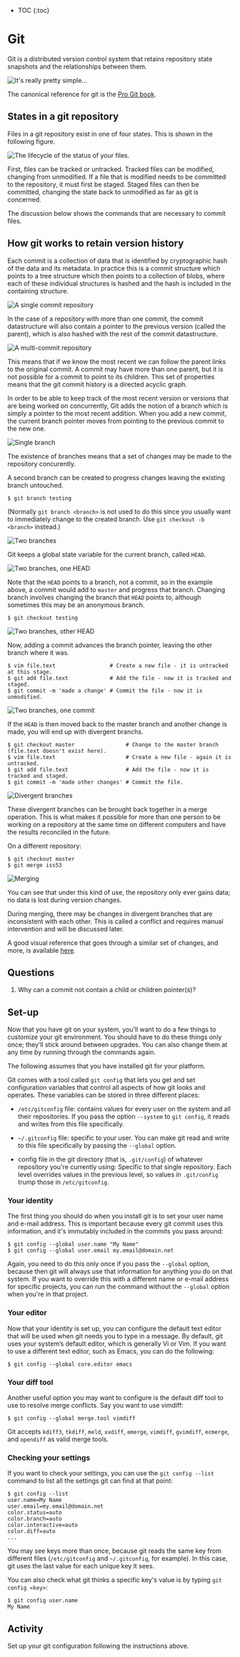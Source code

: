 * TOC
{:toc}

# Git

Git is a distributed version control system that retains repository state snapshots and the relationships between them.

![It's really pretty simple...](https://imgs.xkcd.com/comics/git.png)

The canonical reference for git is the [Pro Git book](https://git-scm.com/book/).

## States in a git repository

Files in a git repository exist in one of four states.
This is shown in the following figure.

![The lifecycle of the status of your files.](https://www.git-scm.com/figures/18333fig0201-tn.png)

First, files can be tracked or untracked.
Tracked files can be modified, changing from unmodified.
If a file that is modified needs to be committed to the repository, it must first be staged.
Staged files can then be committed, changing the state back to unmodified as far as git is concerned.

The discussion below shows the commands that are necessary to commit files.

## How git works to retain version history

Each commit is a collection of data that is identified by cryptographic hash of the data and its metadata.
In practice this is a commit structure which points to a tree structure which then points to a collection of blobs,
where each of these individual structures is hashed and the hash is included in the containing structure.

![A single commit repository](https://www.git-scm.com/figures/18333fig0301-tn.png)

In the case of a repository with more than one commit, the commit datastructure will also contain a pointer to the previous version
(called the parent), which is also hashed with the rest of the commit datastructure.

![A multi-commit repository](https://www.git-scm.com/figures/18333fig0302-tn.png)

This means that if we know the most recent we can follow the parent links to the original commit.
A commit may have more than one parent, but it is not possible for a commit to point to its children.
This set of properties means that the git commit history is a directed acyclic graph.

In order to be able to keep track of the most recent version or versions that are being worked on concurrently,
Git adds the notion of a branch which is simply a pointer to the most recent addition.
When you add a new commit, the current branch pointer moves from pointing to the previous commit to the new one.

![Single branch](https://www.git-scm.com/figures/18333fig0303-tn.png)

The existence of branches means that a set of changes may be made to the repository concurently.

A second branch can be created to progress changes leaving the existing branch untouched.

```
$ git branch testing
```

(Normally `git branch <branch>` is not used to do this since you usually want to immediately change to the created branch.
Use `git checkout -b <branch>` instead.)

![Two branches](https://www.git-scm.com/figures/18333fig0304-tn.png)

Git keeps a global state variable for the current branch, called `HEAD`.

![Two branches, one `HEAD`](https://www.git-scm.com/figures/18333fig0305-tn.png)

Note that the `HEAD` points to a branch, not a commit, so in the example above, a commit would add to `master` and progress that branch.
Changing branch involves changing the branch that `HEAD` points to, although sometimes this may be an anonymous branch.

```
$ git checkout testing
```

![Two branches, other `HEAD`](https://www.git-scm.com/figures/18333fig0306-tn.png)

Now, adding a commit advances the branch pointer, leaving the other branch where it was.

```
$ vim file.text                 # Create a new file - it is untracked at this stage.
$ git add file.text             # Add the file - now it is tracked and staged.
$ git commit -m 'made a change' # Commit the file - now it is unmodified.
```

![Two branches, one commit](https://www.git-scm.com/figures/18333fig0307-tn.png)

If the `HEAD` is then moved back to the master branch and another change is made, you will end up with divergent branchs.

```
$ git checkout master                # Change to the master branch (file.text doesn't exist here).
$ vim file.text                      # Create a new file - again it is untracked.
$ git add file.text                  # Add the file - now it is tracked and staged.
$ git commit -m 'made other changes' # Commit the file. 
```

![Divergent branches](https://www.git-scm.com/figures/18333fig0309-tn.png)

These divergent branches can be brought back together in a merge operation.
This is what makes it possible for more than one person to be working on a repository at the same time on different computers and have the results reconciled in the future.

On a different repository:
```
$ git checkout master
$ git merge iss53
```

![Merging](https://www.git-scm.com/figures/18333fig0317-tn.png)

You can see that under this kind of use, the repository only ever gains data; no data is lost during version changes.

During merging, there may be changes in divergent branches that are inconsistent with each other.
This is called a conflict and requires manual intervention and will be discussed later.

A good visual reference that goes through a similar set of changes, and more, is available [here](http://marklodato.github.io/visual-git-guide/index-en.html).

## Questions

1. Why can a commit not contain a child or children pointer(s)?

## Set-up

Now that you have git on your system, you’ll want to do a few things to customize your git environment.
You should have to do these things only once; they’ll stick around between upgrades.
You can also change them at any time by running through the commands again.

The following assumes that you have installed git for your platform.

Git comes with a tool called `git config` that lets you get and set configuration variables that control all aspects of how git looks and operates.
These variables can be stored in three different places:

- `/etc/gitconfig` file: contains values for every user on the system and all their repositories.
If you pass the option `--system` to `git config`, it reads and writes from this file specifically.

- `~/.gitconfig` file: specific to your user. You can make git read and write to this file specifically by passing the `--global` option.

- config file in the git directory (that is, `.git/config`) of whatever repository you're currently using:
Specific to that single repository. Each level overrides values in the previous level,
so values in `.git/config` trump those in `/etc/gitconfig`.

### Your identity

The first thing you should do when you install git is to set your user name and e-mail address.
This is important because every git commit uses this information, and it's immutably included in the commits you pass around:

```
$ git config --global user.name "My Name"
$ git config --global user.email my.email@domain.net
```

Again, you need to do this only once if you pass the `--global` option,
because then git will always use that information for anything you do on that system.
If you want to override this with a different name or e-mail address for specific projects,
you can run the command without the `--global` option when you're in that project.

### Your editor

Now that your identity is set up, you can configure the default text editor that will be used when git needs you to type in a message.
By default, git uses your system’s default editor, which is generally Vi or Vim.
If you want to use a different text editor, such as Emacs, you can do the following:

```
$ git config --global core.editor emacs
```

### Your diff tool

Another useful option you may want to configure is the default diff tool to use to resolve merge conflicts.
Say you want to use vimdiff:

```
$ git config --global merge.tool vimdiff
```

Git accepts `kdiff3`, `tkdiff`, `meld`, `xxdiff`, `emerge`, `vimdiff`, `gvimdiff`, `ecmerge`, and `opendiff` as valid merge tools.

### Checking your settings

If you want to check your settings, you can use the `git config --list` command to list all the settings git can find at that point:

```
$ git config --list
user.name=My Name
user.email=my.email@domain.net
color.status=auto
color.branch=auto
color.interactive=auto
color.diff=auto
...
```

You may see keys more than once, because git reads the same key from different files (`/etc/gitconfig` and `~/.gitconfig`, for example).
In this case, git uses the last value for each unique key it sees.

You can also check what git thinks a specific key's value is by typing `git config <key>`:

```
$ git config user.name
My Name
```

## Activity

Set up your git configuration following the instructions above.

